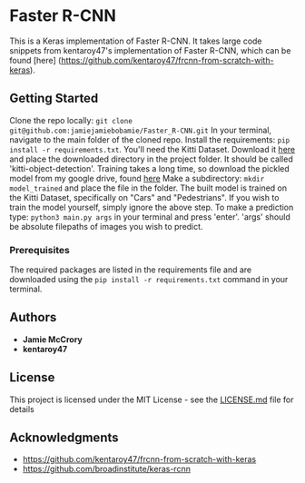 # Faster R-CNN

This is a Keras implementation of Faster R-CNN. It takes large code snippets from kentaroy47's implementation of Faster R-CNN, which can be found [here]
(https://github.com/kentaroy47/frcnn-from-scratch-with-keras).

## Getting Started

Clone the repo locally:
```git clone git@github.com:jamiejamiebobamie/Faster_R-CNN.git```
In your terminal, navigate to the main folder of the cloned repo. Install the requirements:
```pip install -r requirements.txt```.
You'll need the Kitti Dataset. Download it [here](https://www.kaggle.com/twaldo/kitti-object-detection/download)
and place the downloaded directory in the project folder. It should be called 'kitti-object-detection'.
Training takes a long time, so download the pickled model from my google drive, found [here](www.google.com)
Make a subdirectory:
```mkdir model_trained``` and place the file in the folder.
The built model is trained on the Kitti Dataset, specifically on "Cars" and "Pedestrians".
If you wish to train the model yourself, simply ignore the above step.
To make a prediction type:
```python3 main.py args```
in your terminal and press 'enter'.
'args' should be absolute filepaths of images you wish to predict.

### Prerequisites

The required packages are listed in the requirements file and are downloaded using the
```pip install -r requirements.txt``` command in your terminal.

## Authors

* **Jamie McCrory**
* **kentaroy47**

## License

This project is licensed under the MIT License - see the [LICENSE.md](LICENSE.md) file for details

## Acknowledgments

* https://github.com/kentaroy47/frcnn-from-scratch-with-keras
* https://github.com/broadinstitute/keras-rcnn
